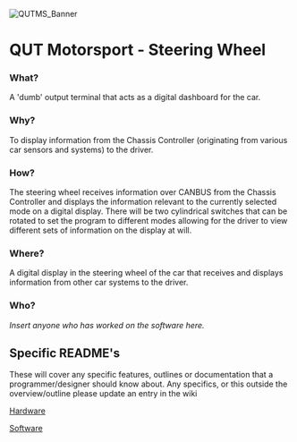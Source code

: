 ![QUTMS_Banner](https://raw.githubusercontent.com/Technosasquach/QUTMS_Master/master/src/qutmsBanner.jpg)

# QUT Motorsport - Steering Wheel

### What?
A 'dumb' output terminal that acts as a digital dashboard for the car.
### Why?
To display information from the Chassis Controller (originating from various car sensors and systems) to the driver.
### How?
The steering wheel receives information over CANBUS from the Chassis Controller and displays the information relevant to the currently selected mode on a digital display. There will be two cylindrical switches that can be rotated to set the program to different modes allowing for the driver to view different sets of information on the display at will.
### Where?
A digital display in the steering wheel of the car that receives and displays information from other car systems to the driver.
### Who?
*Insert anyone who has worked on the software here.*

## Specific README's
These will cover any specific features, outlines or documentation that a programmer/designer should know about. Any specifics, or this outside the overview/outline please update an entry in the wiki

[Hardware](https://github.com/Technosasquach/QUTMS_SteeringWheel/tree/master/hardware "Hardware")

[Software](https://github.com/Technosasquach/QUTMS_SteeringWheel/tree/master/software "Software")
